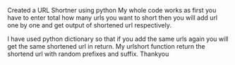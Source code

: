 Created a URL Shortner using python
My whole code works as first you have to enter total how many urls you want to short 
then you will add url one by one and get output of shortened url respectively.


I have used python dictionary so that if you add the same urls again you will get the same shortened url in return.
My urlshort function return the shortend url with random prefixes and suffix.
Thankyou
